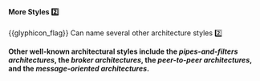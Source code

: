 <div id="title">

#### More Styles :two:

</div>

<span id="prereqs"></span>

<span id="outcomes">{{glyphicon_flag}} Can name several other architecture styles :two:</span>

<div id="body">

**Other well-known architectural styles include the _pipes-and-filters architectures_, the _broker architectures_, the _peer-to-peer architectures_, and the _message-oriented architectures_.**

</div>

<div id="extras">
  <include src="resources.md" />
</div>